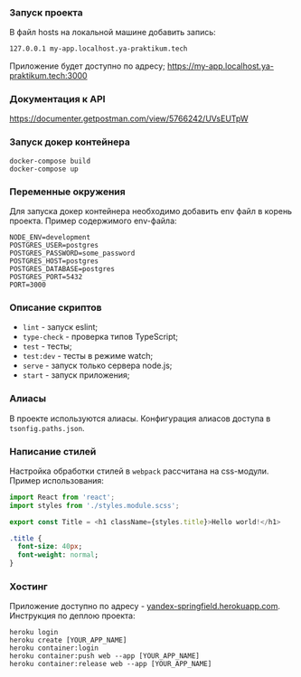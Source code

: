 ### Запуск проекта
В файл hosts на локальной машине добавить запись:
```bash
127.0.0.1 my-app.localhost.ya-praktikum.tech
```
Приложение будет доступно по адресу; https://my-app.localhost.ya-praktikum.tech:3000

### Документация к API
https://documenter.getpostman.com/view/5766242/UVsEUTpW

### Запуск докер контейнера
```
docker-compose build
docker-compose up
```

### Переменные окружения
Для запуска докер контейнера необходимо добавить env файл в корень проекта. Пример содержимого env-файла:
```
NODE_ENV=development
POSTGRES_USER=postgres
POSTGRES_PASSWORD=some_password
POSTGRES_HOST=postgres
POSTGRES_DATABASE=postgres
POSTGRES_PORT=5432
PORT=3000
```

### Описание скриптов
- `lint` - запуск eslint;
- `type-check` - проверка типов TypeScript;
- `test` - тесты;
- `test:dev` - тесты в режиме watch;
- `serve` - запуск только сервера node.js;
- `start` - запуск приложения;

### Алиасы
В проекте используются алиасы. Конфигурация алиасов доступа в `tsonfig.paths.json`.

### Написание стилей
Настройка обработки стилей в `webpack` рассчитана на css-модули. Пример использования:
```typescript jsx
import React from 'react';
import styles from './styles.module.scss';

export const Title = <h1 className={styles.title}>Hello world!</h1>

```
```sass
.title {
  font-size: 40px;
  font-weight: normal;
}
```

### Хостинг
Приложение доступно по адресу - [yandex-springfield.herokuapp.com](https://yandex-springfield.herokuapp.com/).
<br />
Инструкция по деплою проекта:
```shell
heroku login
heroku create [YOUR_APP_NAME]
heroku container:login
heroku container:push web --app [YOUR_APP_NAME]
heroku container:release web --app [YOUR_APP_NAME]
```